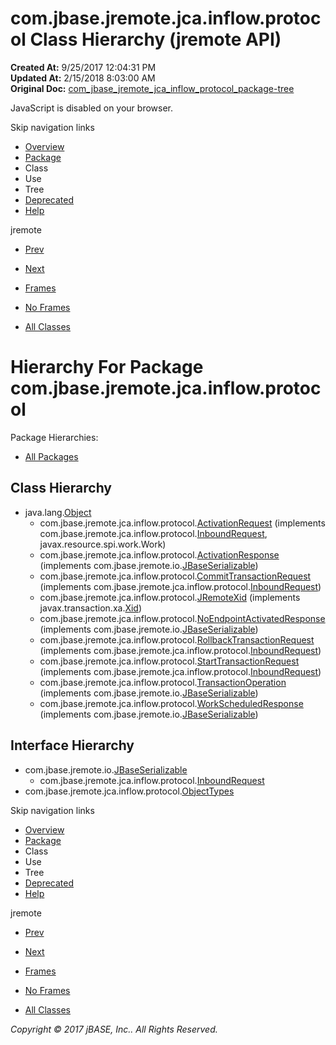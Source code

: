 # com.jbase.jremote.jca.inflow.protocol Class Hierarchy (jremote   API)

**Created At:** 9/25/2017 12:04:31 PM  
**Updated At:** 2/15/2018 8:03:00 AM  
**Original Doc:** [com_jbase_jremote_jca_inflow_protocol_package-tree](https://docs.jbase.com/39264-protocol/com_jbase_jremote_jca_inflow_protocol_package-tree)  

<!--<br>    try {<br>        if (location.href.indexOf('is-external=true') == -1) {<br>            parent.document.title="com.jbase.jremote.jca.inflow.protocol Class Hierarchy (jremote   API)";<br>        }<br>    }<br>    catch(err) {<br>    }<br>//-->
JavaScript is disabled on your browser.

Skip navigation links

- [Overview](../../../../../../overview-summary.html)
- [Package](/39264-protocol/com_jbase_jremote_jca_inflow_protocol_package-summary)
- Class
- Use
- Tree
- [Deprecated](../../../../../../deprecated-list.html)
- [Help](../../../../../../help-doc.html)


jremote <br>

- [Prev](/39262-inflow/com_jbase_jremote_jca_inflow_package-tree)
- [Next](/39266-mbean/com_jbase_jremote_jca_mbean_package-tree)


- [Frames](../../../../../../index.html?com/jbase/jremote/jca/inflow/protocol//39264-protocol/com_jbase_jremote_jca_inflow_protocol_package-tree)
- [No Frames](/39264-protocol/com_jbase_jremote_jca_inflow_protocol_package-tree)


- [All Classes](../../../../../../allclasses-noframe.html)


<!--<br>  allClassesLink = document.getElementById("allclasses\_navbar\_top");<br>  if(window==top) {<br>    allClassesLink.style.display = "block";<br>  }<br>  else {<br>    allClassesLink.style.display = "none";<br>  }<br>  //-->

# Hierarchy For Package com.jbase.jremote.jca.inflow.protocol
Package Hierarchies:
- [All Packages](../../../../../../overview-tree.html)

## Class Hierarchy

- java.lang.[Object](http://java.sun.com/j2se/1.5.0/docs/api/java/lang/Object.html?is-external=true "class or interface in java.lang")
    - com.jbase.jremote.jca.inflow.protocol.[ActivationRequest](/39264-protocol/com_jbase_jremote_jca_inflow_protocol_activationrequest "class in com.jbase.jremote.jca.inflow.protocol") (implements com.jbase.jremote.jca.inflow.protocol.[InboundRequest](/39264-protocol/com_jbase_jremote_jca_inflow_protocol_inboundrequest "interface in com.jbase.jremote.jca.inflow.protocol"), javax.resource.spi.work.Work)
    - com.jbase.jremote.jca.inflow.protocol.[ActivationResponse](/39264-protocol/com_jbase_jremote_jca_inflow_protocol_activationresponse "class in com.jbase.jremote.jca.inflow.protocol") (implements com.jbase.jremote.io.[JBaseSerializable](/39250-io/com_jbase_jremote_io_jbaseserializable "interface in com.jbase.jremote.io"))
    - com.jbase.jremote.jca.inflow.protocol.[CommitTransactionRequest](/39270-protocol/com_jbase_jremote_protocol_committransactionrequest "class in com.jbase.jremote.jca.inflow.protocol") (implements com.jbase.jremote.jca.inflow.protocol.[InboundRequest](/39264-protocol/com_jbase_jremote_jca_inflow_protocol_inboundrequest "interface in com.jbase.jremote.jca.inflow.protocol"))
    - com.jbase.jremote.jca.inflow.protocol.[JRemoteXid](/39264-protocol/com_jbase_jremote_jca_inflow_protocol_JRemoteXid "class in com.jbase.jremote.jca.inflow.protocol") (implements javax.transaction.xa.[Xid](http://java.sun.com/j2se/1.5.0/docs/api/javax/transaction/xa/Xid.html?is-external=true "class or interface in javax.transaction.xa"))
    - com.jbase.jremote.jca.inflow.protocol.[NoEndpointActivatedResponse](/39264-protocol/com_jbase_jremote_jca_inflow_protocol_noendpointactivatedresponse "class in com.jbase.jremote.jca.inflow.protocol") (implements com.jbase.jremote.io.[JBaseSerializable](/39250-io/com_jbase_jremote_io_jbaseserializable "interface in com.jbase.jremote.io"))
    - com.jbase.jremote.jca.inflow.protocol.[RollbackTransactionRequest](/39270-protocol/com_jbase_jremote_protocol_rollbacktransactionrequest "class in com.jbase.jremote.jca.inflow.protocol") (implements com.jbase.jremote.jca.inflow.protocol.[InboundRequest](/39264-protocol/com_jbase_jremote_jca_inflow_protocol_inboundrequest "interface in com.jbase.jremote.jca.inflow.protocol"))
    - com.jbase.jremote.jca.inflow.protocol.[StartTransactionRequest](/39264-protocol/com_jbase_jremote_jca_inflow_protocol_starttransactionrequest "class in com.jbase.jremote.jca.inflow.protocol") (implements com.jbase.jremote.jca.inflow.protocol.[InboundRequest](/39264-protocol/com_jbase_jremote_jca_inflow_protocol_inboundrequest "interface in com.jbase.jremote.jca.inflow.protocol"))
    - com.jbase.jremote.jca.inflow.protocol.[TransactionOperation](/39264-protocol/com_jbase_jremote_jca_inflow_protocol_transactionoperation "class in com.jbase.jremote.jca.inflow.protocol") (implements com.jbase.jremote.io.[JBaseSerializable](/39250-io/com_jbase_jremote_io_jbaseserializable "interface in com.jbase.jremote.io"))
    - com.jbase.jremote.jca.inflow.protocol.[WorkScheduledResponse](/39264-protocol/com_jbase_jremote_jca_inflow_protocol_workscheduledresponse "class in com.jbase.jremote.jca.inflow.protocol") (implements com.jbase.jremote.io.[JBaseSerializable](/39250-io/com_jbase_jremote_io_jbaseserializable "interface in com.jbase.jremote.io"))


## Interface Hierarchy

- com.jbase.jremote.io.[JBaseSerializable](/39250-io/com_jbase_jremote_io_jbaseserializable "interface in com.jbase.jremote.io")
    - com.jbase.jremote.jca.inflow.protocol.[InboundRequest](/39264-protocol/com_jbase_jremote_jca_inflow_protocol_inboundrequest "interface in com.jbase.jremote.jca.inflow.protocol")
- com.jbase.jremote.jca.inflow.protocol.[ObjectTypes](/39264-protocol/com_jbase_jremote_jca_inflow_protocol_ObjectTypes "interface in com.jbase.jremote.jca.inflow.protocol")

Skip navigation links

- [Overview](../../../../../../overview-summary.html)
- [Package](/39264-protocol/com_jbase_jremote_jca_inflow_protocol_package-summary)
- Class
- Use
- Tree
- [Deprecated](../../../../../../deprecated-list.html)
- [Help](../../../../../../help-doc.html)


jremote <br>

- [Prev](/39262-inflow/com_jbase_jremote_jca_inflow_package-tree)
- [Next](/39266-mbean/com_jbase_jremote_jca_mbean_package-tree)


- [Frames](../../../../../../index.html?com/jbase/jremote/jca/inflow/protocol//39264-protocol/com_jbase_jremote_jca_inflow_protocol_package-tree)
- [No Frames](/39264-protocol/com_jbase_jremote_jca_inflow_protocol_package-tree)


- [All Classes](../../../../../../allclasses-noframe.html)


<!--<br>  allClassesLink = document.getElementById("allclasses\_navbar\_bottom");<br>  if(window==top) {<br>    allClassesLink.style.display = "block";<br>  }<br>  else {<br>    allClassesLink.style.display = "none";<br>  }<br>  //-->

*Copyright © 2017 jBASE, Inc.. All Rights Reserved.*
